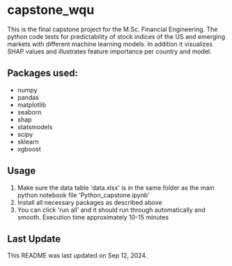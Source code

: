 # capstone_wqu

This is the final capstone project for the M.Sc. Financial Engineering.
The python code tests for predictability of stock indices of the US and emerging markets with different machine learning models. 
In addition it visualizes SHAP values and illustrates feature importance per country and model.

## Packages used:
- numpy
- pandas
- matplotlib
- seaborn
- shap
- statsmodels
- scipy
- sklearn
- xgboost

## Usage
1. Make sure the data table 'data.xlsx' is in the same folder as the main python notebook file 'Python_capstone.ipynb'
2. Install all necessary packages as described above
3. You can click 'run all' and it should run through automatically and smooth. Execution time approximately 10-15 minutes

## Last Update
This README was last updated on Sep 12, 2024.
